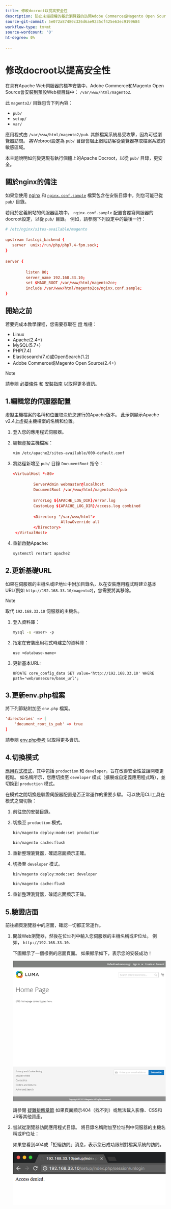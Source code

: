 ```yaml
---
title: 修改docroot以提高安全性
description: 防止未經授權的基於瀏覽器的訪問Adobe Commerce或Magento Open Source本地檔案系統。
source-git-commit: 5e072a87480c326d6ae9235cf425e63ec9199684
workflow-type: tm+mt
source-wordcount: '0'
ht-degree: 0%

---
```



# 修改docroot以提高安全性

在具有Apache Web伺服器的標準安裝中，Adobe Commerce和Magento Open Source會安裝到預設Web根目錄中： `/var/www/html/magento2`.

此 `magento2/` 目錄包含下列內容：

- `pub/`
- `setup/`
- `var/`

應用程式由 `/var/www/html/magento2/pub`. 其餘檔案系統易受攻擊，因為可從瀏覽器訪問。
將Webroot設定為 `pub/` 目錄會阻止網站訪客從瀏覽器存取檔案系統的敏感區域。

本主題說明如何變更現有執行個體上的Apache Docroot，以從 `pub/` 目錄，更安全。

## 關於nginx的備注

如果您使用 [nginx](../prerequisites/web-server/nginx.md) 和 [`nginx.conf.sample`](https://github.com/magento/magento2/blob/2.4/nginx.conf.sample) 檔案包含在安裝目錄中，則您可能已從 `pub/` 目錄。

若用於定義網站的伺服器區塊中， `nginx.conf.sample` 配置會覆寫伺服器的docroot設定，以從 `pub/` 目錄。 例如，請參閱下列設定中的最後一行：

```conf
# /etc/nginx/sites-available/magento

upstream fastcgi_backend {
   server  unix:/run/php/php7.4-fpm.sock;
}

server {

         listen 80;
         server_name 192.168.33.10;
         set $MAGE_ROOT /var/www/html/magento2ce;
         include /var/www/html/magento2ce/nginx.conf.sample;
}
```

## 開始之前

若要完成本教學課程，您需要存取在 [燈](https://en.wikipedia.org/wiki/LAMP_(software_bundle)) 堆棧：

- Linux
- Apache(2.4+)
- MySQL(5.7+)
- PHP(7.4)
- Elasticsearch(7.x)或OpenSearch(1.2)
- Adobe Commerce或Magento Open Source(2.4+)

>[!NOTE]
>
>請參閱 [必要條件](../prerequisites/overview.md) 和 [安裝指南](../overview.md) 以取得更多資訊。

## 1.編輯您的伺服器配置

虛擬主機檔案的名稱和位置取決於您運行的Apache版本。 此示例顯示Apache v2.4上虛擬主機檔案的名稱和位置。

1. 登入您的應用程式伺服器。
1. 編輯虛擬主機檔案：

   ```bash
   vim /etc/apache2/sites-available/000-default.conf
   ```

1. 將路徑新增至 `pub/` 目錄 `DocumentRoot` 指令：

   ```conf
   <VirtualHost *:80>
   
            ServerAdmin webmaster@localhost
            DocumentRoot /var/www/html/magento2ce/pub
   
            ErrorLog ${APACHE_LOG_DIR}/error.log
            CustomLog ${APACHE_LOG_DIR}/access.log combined
   
            <Directory "/var/www/html">
                        AllowOverride all
            </Directory>
    </VirtualHost>
   ```

1. 重新啟動Apache:

   ```bash
   systemctl restart apache2
   ```

## 2.更新基礎URL

如果在伺服器的主機名或IP地址中附加目錄名，以在安裝應用程式時建立基本URL(例如 `http://192.168.33.10/magento2`)，您需要將其移除。

>[!NOTE]
>
>取代 `192.168.33.10` 伺服器的主機名。

1. 登入資料庫：

   ```bash
   mysql -u <user> -p
   ```

1. 指定在安裝應用程式時建立的資料庫：

   ```shell
   use <database-name>
   ```

1. 更新基本URL:

   ```shell
   UPDATE core_config_data SET value='http://192.168.33.10' WHERE path='web/unsecure/base_url';
   ```

## 3.更新env.php檔案

將下列節點附加至 `env.php` 檔案。

```conf
'directories' => [
    'document_root_is_pub' => true
]
```

請參閱 [env.php參考](../../configuration/reference/config-reference-envphp.md) 以取得更多資訊。

## 4.切換模式

[應用程式模式](../../configuration/bootstrap/application-modes.md)，其中包括 `production` 和 `developer`，旨在改善安全性並讓開發更輕鬆。 如名稱所示，您應切換至 `developer` 模式（擴展或自定義應用程式時），並切換到 `production` 模式。

在模式之間切換是驗證伺服器配置是否正常運作的重要步驟。 可以使用CLI工具在模式之間切換：

1. 前往您的安裝目錄。
1. 切換至 `production` 模式。

   ```bash
   bin/magento deploy:mode:set production
   ```

   ```bash
   bin/magento cache:flush
   ```

1. 重新整理瀏覽器，確認店面顯示正確。
1. 切換至 `developer` 模式。

   ```bash
   bin/magento deploy:mode:set developer
   ```

   ```bash
   bin/magento cache:flush
   ```

1. 重新整理瀏覽器，確認店面顯示正確。

## 5.驗證店面

前往網頁瀏覽器中的店面，確認一切都正常運作。

1. 開啟Web瀏覽器，然後在位址列中輸入您伺服器的主機名稱或IP位址。 例如， `http://192.168.33.10`.

   下圖顯示了一個樣例的店面頁面。 如果顯示如下，表示您的安裝成功！

   ![驗證安裝成功的Storefront](../../assets/installation/install-success_store.png)

   請參閱 [疑難排解章節](https://support.magento.com/hc/en-us/articles/360032994352) 如果頁面顯示404（找不到）或無法載入影像、CSS和JS等其他資產。

1. 嘗試從瀏覽器訪問應用程式目錄。 將目錄名稱附加至位址列中伺服器的主機名稱或IP位址：

   如果您看到404或「拒絕訪問」消息，表示您已成功限制對檔案系統的訪問。

   ![拒絕訪問](../../assets/installation/access-denied.png)

